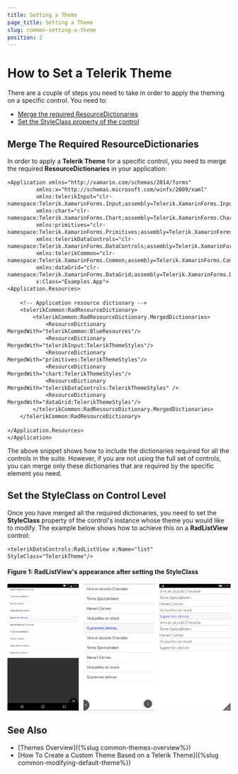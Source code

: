 ```yaml
---
title: Setting a Theme 
page_title: Setting a Theme
slug: common-setting-a-theme
position: 2
---
```


# How to Set a Telerik Theme 

There are a couple of steps you need to take in order to apply the theming on a specific control. You need to:

* [Merge the required ResourceDictionaries](#merge-the-required-resourcedictionaries) 
* [Set the StyleClass property of the control](#set-the-styleclass-on-control-level)

## Merge The Required ResourceDictionaries

In order to apply a **Telerik Theme** for a specific control, you need to merge the required **ResourceDictionaries** in your application:

	<Application xmlns="http://xamarin.com/schemas/2014/forms"
             xmlns:x="http://schemas.microsoft.com/winfx/2009/xaml"
             xmlns:telerikInput="clr-namespace:Telerik.XamarinForms.Input;assembly=Telerik.XamarinForms.Input"
             xmlns:chart="clr-namespace:Telerik.XamarinForms.Chart;assembly=Telerik.XamarinForms.Chart"
             xmlns:primitives="clr-namespace:Telerik.XamarinForms.Primitives;assembly=Telerik.XamarinForms.Primitives"
             xmlns:telerikDataControls="clr-namespace:Telerik.XamarinForms.DataControls;assembly=Telerik.XamarinForms.DataControls"
             xmlns:telerikCommon="clr-namespace:Telerik.XamarinForms.Common;assembly=Telerik.XamarinForms.Common"
             xmlns:dataGrid="clr-namespace:Telerik.XamarinForms.DataGrid;assembly=Telerik.XamarinForms.DataGrid"
             x:Class="Examples.App">
    <Application.Resources>

        <!-- Application resource dictionary -->
        <telerikCommon:RadResourceDictionary>
            <telerikCommon:RadResourceDictionary.MergedDictionaries>
                <ResourceDictionary MergedWith="telerikCommon:BlueResources"/>
                <ResourceDictionary MergedWith="telerikInput:TelerikThemeStyles"/>
                <ResourceDictionary MergedWith="primitives:TelerikThemeStyles"/>
                <ResourceDictionary MergedWith="chart:TelerikThemeStyles"/>
                <ResourceDictionary MergedWith="telerikDataControls:TelerikThemeStyles" />
                <ResourceDictionary MergedWith="dataGrid:TelerikThemeStyles"/>
            </telerikCommon:RadResourceDictionary.MergedDictionaries>
        </telerikCommon:RadResourceDictionary>

    </Application.Resources>
	</Application>

The above snippet shows how to include the dictionaries required for all the controls in the suite. However, if you are not using the full set of controls, you can merge only these dictionaries that are required by the specific element you need.
	
## Set the StyleClass on Control Level

Once you have merged all the required dictionaries, you need to set the **StyleClass** property of the control's instance whose theme you would like to modify. The example below shows how to achieve this on a **RadListView** control:

	<telerikDataControls:RadListView x:Name="list" StyleClass="TelerikTheme"/>

#### Figure 1: RadListView's appearance after setting the StyleClass

![theming applied](../images/theming-applied.png)

## See Also

* [Themes Overview]({%slug common-themes-overview%})
* [How To Create a Custom Theme Based on a Telerik Theme]({%slug common-modifying-default-theme%})
